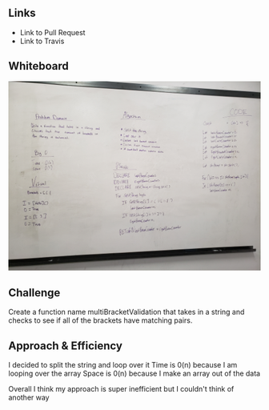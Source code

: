 ## Links

-   Link to Pull Request
-   Link to Travis



## Whiteboard
![Whiteboard](../assets/challenge15.jpg)

## Challenge

Create a function name multiBracketValidation that takes in a string and checks to see if all of the brackets have matching pairs. 

## Approach & Efficiency

I decided to split the string and loop over it
Time is 0(n) because I am looping over the array
Space is 0(n) because I make an array out of the data

Overall I think my approach is super inefficient but I couldn't think of another way
